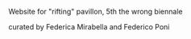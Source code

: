 Website for "rifting" pavillon, 5th the wrong biennale

curated by Federica Mirabella and Federico Poni

